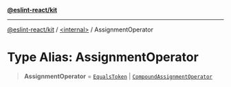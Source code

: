 [**@eslint-react/kit**](../../README.md)

***

[@eslint-react/kit](../../README.md) / [\<internal\>](../README.md) / AssignmentOperator

# Type Alias: AssignmentOperator

> **AssignmentOperator** = [`EqualsToken`](../enumerations/SyntaxKind.md#equalstoken) \| [`CompoundAssignmentOperator`](CompoundAssignmentOperator.md)
